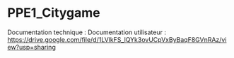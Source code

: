 # PPE1_Citygame

Documentation technique :
Documentation utilisateur : https://drive.google.com/file/d/1LVlkFS_lQYk3ovUCpVxByBaqF8GVnRAz/view?usp=sharing

